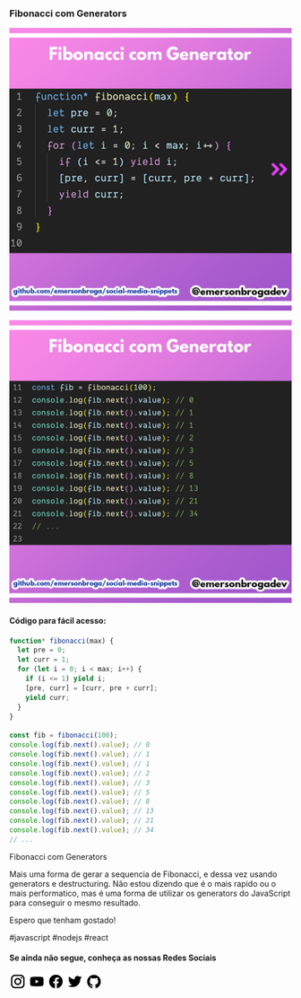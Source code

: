 ### Fibonacci com Generators

![Fibonacci com Generators](https://github.com/emersonbroga/social-media-snippets/blob/master/content/2020-02-21/1080x1080-fibonacci-generator.png)

![Fibonacci com Generators](https://github.com/emersonbroga/social-media-snippets/blob/master/content/2020-02-21/1080x1080-fibonacci-generator-1.png)

#### Código para fácil acesso:

```js
function* fibonacci(max) {
  let pre = 0;
  let curr = 1;
  for (let i = 0; i < max; i++) {
    if (i <= 1) yield i;
    [pre, curr] = [curr, pre + curr];
    yield curr;
  }
}

const fib = fibonacci(100);
console.log(fib.next().value); // 0
console.log(fib.next().value); // 1
console.log(fib.next().value); // 1
console.log(fib.next().value); // 2
console.log(fib.next().value); // 3
console.log(fib.next().value); // 5
console.log(fib.next().value); // 8
console.log(fib.next().value); // 13
console.log(fib.next().value); // 21
console.log(fib.next().value); // 34
// ...
```

Fibonacci com Generators

Mais uma forma de gerar a sequencia de Fibonacci, e dessa vez usando generators e destructuring.
Não estou dizendo que é o mais rapido ou o mais performatico, mas é uma forma de utilizar os generators do JavaScript para conseguir o mesmo resultado.

Espero que tenham gostado!

\#javascript \#nodejs \#react

#### Se ainda não segue, conheça as nossas Redes Sociais

[![instagram.com/emersonbrogadev](https://github.com/emersonbroga/social-media-snippets/blob/master/static/instagram.png?raw=true)](https://emersonbroga.com/instagram)
[![youtube.com/c/emersonbrogadev](https://github.com/emersonbroga/social-media-snippets/blob/master/static/youtube.png?raw=true)](https://emersonbroga.com/youtube)
[![facebook.com/emersonbrogadev](https://github.com/emersonbroga/social-media-snippets/blob/master/static/facebook.png?raw=true)](https://emersonbroga.com/facebook)
[![twitter.com/emersonbrogadev](https://github.com/emersonbroga/social-media-snippets/blob/master/static/twitter.png?raw=true)](https://emersonbroga.com/twitter)
[![github.com/emersonbroga](https://github.com/emersonbroga/social-media-snippets/blob/master/static/github.png?raw=true)](https://emersonbroga.com/github)
